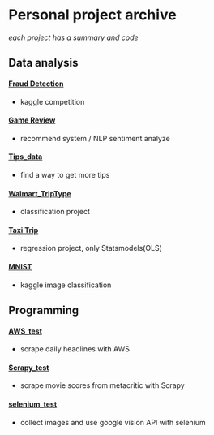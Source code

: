 # Personal project archive
*each project has a summary and code* <br />

## Data analysis

#### [Fraud Detection](https://github.com/Moons08/LightGBM-tutorial-Fraud_Detection)
- kaggle competition

#### [Game Review](https://github.com/Moons08/game_review)
- recommend system / NLP sentiment analyze
#### [Tips_data](https://github.com/Moons08/personal-project-archive/blob/master/180209_seaborn_tips/ReadMe.md)
- find a way to get more tips
#### [Walmart_TripType ](https://github.com/YounginLEE/DSS7_Walmart/tree/master/Main/ReadMe.md)
- classification project
#### [Taxi Trip ](https://github.com/Moons08/personal-project-archive/tree/master/TaxiTrip)
- regression project, only Statsmodels(OLS)
#### [MNIST](https://github.com/Moons08/personal-project-archive/blob/master/180402_mnist/ReadMe.md)
- kaggle image classification

## Programming

#### [AWS_test](https://github.com/Moons08/personal-project-archive/blob/master/180228_AWS_crontab/ReadMe.md)
- scrape daily headlines with AWS

#### [Scrapy_test](https://github.com/Moons08/personal-project-archive/blob/master/180222_Scrapy_metacritic/ReadMe.md)
- scrape movie scores from metacritic with Scrapy

#### [selenium_test](https://github.com/Moons08/personal-project-archive/blob/master/180221_selenium/ReadMe.md)
- collect images and use google vision API with selenium
